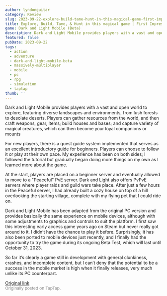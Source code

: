 ```yaml
---
author: lyndonguitar
category: Review
slug: 2023-09-22-explore-build-tame-hunt-in-this-magical-game-first-impressions-dark-and-light-mobile
title: Explore, Build, Tame, & Hunt in this magical game | First Impressions - Dark and Light Mobile (Beta)
game: Dark and Light Mobile (Beta)
description: Dark and Light Mobile provides players with a vast and open world to explore, featuring diverse landscapes and environments, from lush forests to desolate deserts. Players can gather resources from the world, and then craft weapons, gear, items; build houses and bases; and capture variety of magical creatures, which can then become your loyal companions or mounts
featured: false
pubDate: 2023-09-22
tags:
  - action
  - adventure
  - dark-and-light-mobile-beta
  - massively-multiplayer
  - mobile
  - pc
  - rpg
  - simulation
  - taptap
thumb: ''
---
```


Dark and Light Mobile provides players with a vast and open world to explore, featuring diverse landscapes and environments, from lush forests to desolate deserts. Players can gather resources from the world, and then craft weapons, gear, items; build houses and bases; and capture variety of magical creatures, which can then become your loyal companions or mounts

For new players, there is a quest guide system implemented that serves as an excellent introductory guide for beginners. Players can choose to follow it or play at their own pace. My experience has been on both sides; I followed the tutorial but gradually began doing more things on my own as I learned more about the game.

At the start, players are placed on a beginner server and eventually allowed to move to a "Peaceful" PvE server. Dark and Light also offers PvPvE servers where player raids and guild wars take place.  After just a few hours in the Peaceful server, I had already built a cozy house on top of a hill overlooking the starting village, complete with my flying pet that I could ride on.

Dark and Light Mobile has been adapted from the original PC version and provides basically the same experience on mobile devices, although with some adjustments to graphics and controls to suit the platform. I first saw this interesting early access game years ago on Steam but never really got around to it. I didn’t have the chance to play it before. Surprisingly, it has also been ported to mobile devices just recently, and I finally had the opportunity to try the game during its ongoing Beta Test, which will last until October 31, 2023.

So far it’s clearly a game still in development with general clunkiness, crashes, and incomplete content, but I can’t deny that the potential to be a success in the mobile market is high when it finally releases, very much unlike its PC counterpart.

[Original link](https://www.taptap.io/post/6333088)<br><span style="font-size: 0.95em; color: #888;">Originally posted on TapTap.</span>